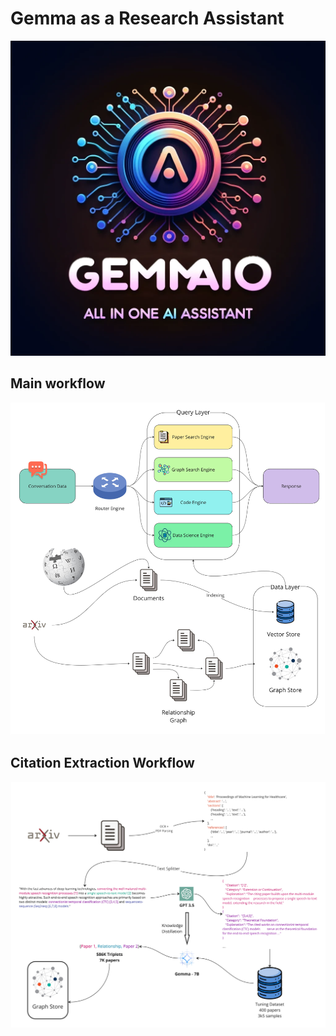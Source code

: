 # Gemma as a Research Assistant


<img src="./figures/GemmaAIO-main-image.webp" alt="main-image"/>


## Main workflow

<img src="./figures/RAG-overview.jpg" alt="pipeline" width=800/>


## Citation Extraction Workflow

<img src="./figures/Graph-Paper-Search.jpg" alt="citation" width=800/>
